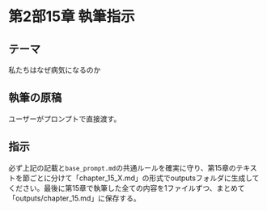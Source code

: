 # 第2部15章 執筆指示

## テーマ
私たちはなぜ病気になるのか

## 執筆の原稿
ユーザーがプロンプトで直接渡す。

## 指示
必ず上記の記載と`base_prompt.md`の共通ルールを確実に守り、第15章のテキストを節ごとに分けて「chapter_15_X.md」の形式でoutputsフォルダに生成してください。最後に第15章で執筆した全ての内容を1ファイルずつ、まとめて「outputs/chapter_15.md」に保存する。